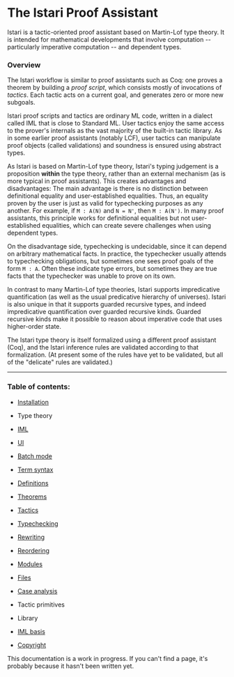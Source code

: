 # The Istari Proof Assistant

Istari is a tactic-oriented proof assistant based on Martin-Lof type
theory.  It is intended for mathematical developments that involve
computation -- particularly imperative computation -- and dependent types.


### Overview

The Istari workflow is similar to proof assistants such as Coq: one
proves a theorem by building a *proof script*, which consists mostly
of invocations of *tactics*.  Each tactic acts on a current goal, and
generates zero or more new subgoals.

Istari proof scripts and tactics are ordinary ML code, written in a
dialect called IML that is close to Standard ML.  User tactics enjoy
the same access to the prover's internals as the vast majority of the
built-in tactic library.  As in some earlier proof assistants (notably
LCF), user tactics can manipulate proof objects (called validations)
and soundness is ensured using abstract types.

As Istari is based on Martin-Lof type theory, Istari's typing
judgement is a proposition **within** the type theory, rather than an
external mechanism (as is more typical in proof assistants).  This
creates advantages and disadvantages: The main advantage is there is
no distinction between definitional equality and user-established
equalities.  Thus, an equality proven by the user is just as valid for
typechecking purposes as any another.  For example, if `M : A(N)` and
`N = N'`, then `M : A(N')`.  In many proof assistants, this principle
works for definitional equalities but not user-established equalities,
which can create severe challenges when using dependent types.

On the disadvantage side, typechecking is undecidable, since it can
depend on arbitrary mathematical facts.  In practice, the typechecker
usually attends to typechecking obligations, but sometimes one sees
proof goals of the form `M : A`.  Often these indicate type errors,
but sometimes they are true facts that the typechecker was unable to
prove on its own.

In contrast to many Martin-Lof type theories, Istari supports
impredicative quantification (as well as the usual predicative
hierarchy of universes).  Istari is also unique in that it supports
guarded recursive types, and indeed impredicative quantification over
guarded recursive kinds.  Guarded recursive kinds make it possible to
reason about imperative code that uses higher-order state.

The Istari type theory is itself formalized using a different proof
assistant (Coq), and the Istari inference rules are validated
according to that formalization.  (At present some of the rules have
yet to be validated, but all of the "delicate" rules are validated.)

---


### Table of contents:

- [Installation](install.html)

- Type theory

- [IML](iml.html)

- [UI](ui.html)

- [Batch mode](batch.html)

- [Term syntax](terms.html)

- [Definitions](definitions.html)

- [Theorems](theorems.html)

- [Tactics](tactics.html)

- [Typechecking](typechecking.html)

- [Rewriting](rewriting.html)

- [Reordering](reordering.html)

- [Modules](modules.html)

- [Files](files.html)

- [Case analysis](case.html)

- Tactic primitives

- Library

- [IML basis](basis.html)

- [Copyright](copyright.html)


This documentation is a work in progress.  If you can't find a page,
it's probably because it hasn't been written yet.
